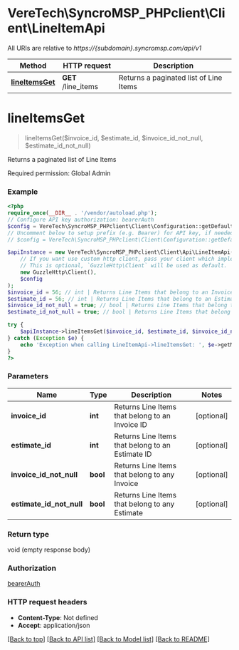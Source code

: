 # VereTech\SyncroMSP_PHPclient\Client\LineItemApi

All URIs are relative to *https://{subdomain}.syncromsp.com/api/v1*

Method | HTTP request | Description
------------- | ------------- | -------------
[**lineItemsGet**](LineItemApi.md#lineitemsget) | **GET** /line_items | Returns a paginated list of Line Items

# **lineItemsGet**
> lineItemsGet($invoice_id, $estimate_id, $invoice_id_not_null, $estimate_id_not_null)

Returns a paginated list of Line Items

Required permission: Global Admin

### Example
```php
<?php
require_once(__DIR__ . '/vendor/autoload.php');
// Configure API key authorization: bearerAuth
$config = VereTech\SyncroMSP_PHPclient\Client\Configuration::getDefaultConfiguration()->setApiKey('Authorization', 'YOUR_API_KEY');
// Uncomment below to setup prefix (e.g. Bearer) for API key, if needed
// $config = VereTech\SyncroMSP_PHPclient\Client\Configuration::getDefaultConfiguration()->setApiKeyPrefix('Authorization', 'Bearer');

$apiInstance = new VereTech\SyncroMSP_PHPclient\Client\Api\LineItemApi(
    // If you want use custom http client, pass your client which implements `GuzzleHttp\ClientInterface`.
    // This is optional, `GuzzleHttp\Client` will be used as default.
    new GuzzleHttp\Client(),
    $config
);
$invoice_id = 56; // int | Returns Line Items that belong to an Invoice ID
$estimate_id = 56; // int | Returns Line Items that belong to an Estimate ID
$invoice_id_not_null = true; // bool | Returns Line Items that belong to any Invoice
$estimate_id_not_null = true; // bool | Returns Line Items that belong to any Estimate

try {
    $apiInstance->lineItemsGet($invoice_id, $estimate_id, $invoice_id_not_null, $estimate_id_not_null);
} catch (Exception $e) {
    echo 'Exception when calling LineItemApi->lineItemsGet: ', $e->getMessage(), PHP_EOL;
}
?>
```

### Parameters

Name | Type | Description  | Notes
------------- | ------------- | ------------- | -------------
 **invoice_id** | **int**| Returns Line Items that belong to an Invoice ID | [optional]
 **estimate_id** | **int**| Returns Line Items that belong to an Estimate ID | [optional]
 **invoice_id_not_null** | **bool**| Returns Line Items that belong to any Invoice | [optional]
 **estimate_id_not_null** | **bool**| Returns Line Items that belong to any Estimate | [optional]

### Return type

void (empty response body)

### Authorization

[bearerAuth](../../README.md#bearerAuth)

### HTTP request headers

 - **Content-Type**: Not defined
 - **Accept**: application/json

[[Back to top]](#) [[Back to API list]](../../README.md#documentation-for-api-endpoints) [[Back to Model list]](../../README.md#documentation-for-models) [[Back to README]](../../README.md)


